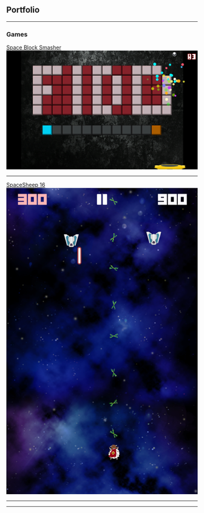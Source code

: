 ## Portfolio

---

### Games 

[Space Block Smasher](https://bilalbalci93.github.io/SpaceSheep16WebPage/)
<img src="images/SpaceBlockSmasher_1.png?raw=true"/>

---
[SpaceSheep 16](https://bilalbalci93.github.io/SpaceSheep16WebPage/)
<img src="images/SpaceSheep16_1.png?raw=true"/>

---


---
